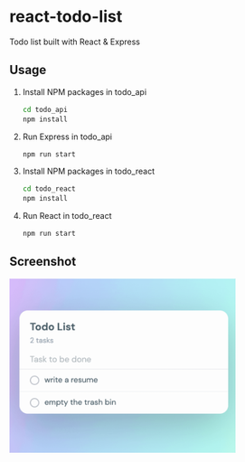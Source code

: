 # react-todo-list
Todo list built with React & Express

## Usage
1. Install NPM packages in todo_api
   ```sh
   cd todo_api
   npm install
   ```
2. Run Express in todo_api
   ```sh
   npm run start
   ```

3. Install NPM packages in todo_react
   ```sh
   cd todo_react
   npm install
   ```
   
4. Run React in todo_react
   ```sh
   npm run start
   ```
   
## Screenshot
<img src="screenshot/todo.gif" width="400px" />

